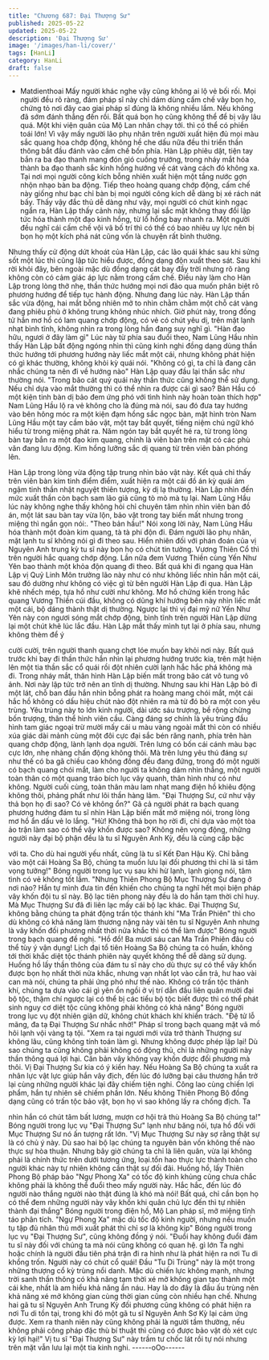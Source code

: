 ```yaml
---
title: "Chương 687: Đại Thượng Sư"
published: 2025-05-22
updated: 2025-05-22
description: 'Đại Thượng Sư'
image: '/images/han-li/cover/'
tags: [HanLi]
category: HanLi
draft: false
---
```


+ Matdienthoai
Mấy người khác nghe vậy cũng không ai lộ vẻ bối rối.
Mọi người đều rõ ràng, đám pháp sĩ này chỉ dám dùng cấm chế
vây bọn họ, chứng tỏ nơi đây cao giai pháp sĩ đúng là không
nhiều lắm. Nếu không đã sớm đánh thẳng đến rồi.
Bất quá bọn họ cũng không thể để bị vây lâu quá. Một khi viện
quân của Mộ Lan nhân chạy tới. thì có thể có phiền toái lớn!
Vì vậy mấy người lão phụ nhân trên người xuất hiện đủ mọi màu
sắc quang hoa chớp động, không hề che dấu nữa đều thi triển
thần thông bắt đầu đánh vào cấm chế bốn phía.
Hàn Lập phiêu dật, tiện tay bắn ra ba đạo thanh mang đón gió
cuồng trướng, trong nháy mắt hóa thành ba đạo thanh sắc kinh
hồng hướng về cát vàng cách đó không xa.
Tại nơi mọi người công kích bỗng nhiên xuất hiện một tầng nước
gợn nhộn nhạo bàn ba động.
Tiếp theo hoàng quang chớp động, cấm chế này giống như bạc
chỉ bàn bị mọi người công kích dễ dàng bị xé rách nát bấy.
Thấy vậy đắc thủ dễ dàng như vậy, mọi người có chút kinh ngạc
ngẩn ra, Hàn Lập thấy cảnh này, nhưng lại sắc mặt không thay
đổi lập tức hóa thành một đạo kinh hồng, từ lổ hổng bay nhanh ra.
Một người đều nghĩ cái cấm chế vội vã bố trí thì có thể có bao
nhiêu uy lực nên bị bọn họ một kích phá nát cũng vốn là chuyện
rất bình thường.

Nhưng thấy cử động dứt khoát của Hàn Lập, các lão quái khác
sau khi sửng sốt một lúc thì cũng lập tức hiểu được, đồng dạng
độn xuất theo sát.
Sau khi rời khỏi đây, bên ngoài mặc dù đồng dạng cát bay đầy
trời nhưng rõ ràng không còn có cảm giác áp lực nằm trong cấm
chế. Điều này làm cho Hàn Lập trong lòng thở nhẹ, thần thức
hướng mọi nơi đảo qua muốn phân biệt rõ phương hướng để tiếp
tục hành động.
Nhưng đang lúc này. Hàn Lập thần sắc vừa động, hai mắt bỗng
nhiên mở to nhìn chằm chằm một chỗ cát vàng đang phiêu phù ở
không trung không nhúc nhích.
Giờ phút này, trong đồng tử hắn mơ hồ có lam quang chớp động,
có vẻ có chút yêu dị, trên mặt lạnh nhạt bình tĩnh, không nhìn ra
trong lòng hắn đang suy nghĩ gì.
"Hàn đạo hữu, ngươi ở đây làm gì" Lúc này từ phía sau đuổi theo,
Nam Lũng Hầu nhìn thấy Hàn Lập bất động ngóng nhìn thì cũng
kinh nghi đồng dạng dùng thần thức hướng tới phương hướng
này liếc mắt một cái, nhưng không phát hiện có gì khác thường,
không khỏi kỳ quái nói.
"Không có gì, ta chỉ là đang cân nhắc chúng ta nên đi về hướng
nào" Hàn Lập quay đầu lại thần sắc như thường nói.
"Trong bão cát quỷ quái này thần thức cũng không thể sử dụng.
Nếu chỉ dựa vào mắt thường thì có thể nhìn ra được cái gì sao?
Bản Hầu có một kiện tinh bàn dị bảo đem ứng phó với tình hình
này hoàn toàn thích hợp" Nam Lũng Hầu lộ ra vẻ không cho là
đúng mà nói, sau đó đưa tay hướng vào bên hông móc ra một
kiện đạm hồng sắc ngọc bàn, mặt hình tròn
Nam Lũng Hầu một tay cầm bảo vật, một tay bắt quyết, tiếng
niệm chú ngữ khó hiểu từ trong miệng phát ra. Năm ngón tay bắt
quyết hé ra, từ trong lòng bàn tay bắn ra một đạo kim quang,
chính là viên bàn trên mặt có các phù văn đang lưu động.
Kim hồng lưỡng sắc dị quang từ trên viên bàn phóng lên.

Hàn Lập trong lòng vừa động tập trung nhìn bảo vật này.
Kết quả chỉ thấy trên viên bàn kim tinh điểm điểm, xuất hiện ra
một cái đồ án kỳ quái ám ngậm tinh thần nhật nguyệt thiên tượng,
kỳ dị lạ thường.
Hàn Lập nhìn đến mức xuất thần còn bạch sam lão giả cũng tò
mò mà tụ lại.
Nam Lũng Hầu lúc này không nghe thấy không hỏi chỉ chuyên
tâm nhìn nhìn viên bàn đồ án, một lát sau bàn tay vừa lộn, bảo
vật trong tay biến mất nhưng trong miệng thì ngắn gọn nói:.
"Theo bản hầu!"
Nói xong lời này, Nam Lũng Hầu hóa thành một đoàn kim quang,
tà tà phi độn đi.
Đám người lão phụ nhân, mặt lạnh tu sĩ không nói gì đi theo sau.
Hiển nhiên đối với phán đoán của vị Nguyên Anh trung kỳ tu sĩ
này bọn họ có chút tin tưởng.
Vương Thiên Cổ thì trên người hắc quang chớp động. Lần nữa
đem Vương Thiền cùng Yến Như Yên bao thành một khỏa độn
quang đi theo.
Bất quá khi đi ngang qua Hàn Lập vị Quỷ Linh Môn trưởng lão
này như có như không liếc nhìn hắn một cái, sau đó dường như
không có việc gì từ bên người Hàn Lập đi qua.
Hàn Lập khẽ nhếch mép, tựa hồ như cười như không.
Mơ hồ chứng kiến trong hắc quang Vương Thiền cúi đầu, không
có dũng khí hướng bên này nhìn liếc mắt một cái, bộ dáng thành
thật dị thường. Ngược lại thì vị đại mỹ nữ Yến Như Yên này con
ngươi sóng mắt chớp động, bình tĩnh trên người Hàn Lập dừng
lại một chút khẽ lúc lắc đầu.
Hàn Lập mắt thấy mình tụt lại ở phía sau, nhưng không thèm để ý

cười cười, trên người thanh quang chợt lóe muốn bay khỏi nơi
này.
Bất quá trước khi bay đi thần thức hắn nhìn lại phương hướng
trước kia, trên mặt hiện lên một tia thần sắc cổ quái rồi đột nhiên
cười lạnh hắc hắc phá không mà đi.
Trong nháy mắt, thân hình Hàn Lập biến mất trong bão cát vô
tung vô ảnh.
Nơi này lập tức trở nên an tĩnh dị thường.
Nhưng sau khi Hàn Lập bỏ đi một lát, chỗ ban đầu hắn nhìn bỗng
phát ra hoàng mang chói mắt, một cái hắc hồ không có dấu hiệu
chút nào đột nhiên ra mà từ đó bò ra một con yêu trùng.
Yêu trùng này to lớn kinh người, dài ước sáu trượng, bề rộng
chừng bốn trượng, thân thể hình viên cầu.
Càng đáng sợ chính là yêu trùng đầu hình tam giác ngoại trừ
mười mấy cái u màu vàng ngoài mắt thì còn có nhiều xúa giác dài
mảnh cùng một đôi cực đại sắc bén răng nanh, phía trên hàn
quang chớp động, lành lạnh dọa người. Trên lưng có bốn cái
cánh màu bạc cực lớn, nhẹ nhàng chấn động không thôi.
Mà trên lưng yêu thú đáng sự như thế có ba gã chiều cao không
đồng đều đang đứng, trong đó một người có bạch quang chói
mắt, làm cho người ta không dám nhìn thẳng, một người toàn
thân có một quang tráo bích lục vây quanh, thân hình như có như
không. Người cuối cùng, toàn thân màu lam nhạt mang điện hồ
khiêu động không thôi, phảng phất như lôi thần hàng lâm.
"Đại Thượng Sư, cứ như vậy thả bọn họ đi sao? Có vẻ không
ổn?" Gã cả người phát ra bạch quang phương hướng đám tu sĩ
nhìn Hàn Lập biến mất mở miệng nói, trong lòng mơ hồ ẩn dấu vẻ
lo lắng.
"Hừ! Không thả bọn họ rời đi, chỉ dựa vào một tòa ảo trận làm sao
có thể vây khốn được sao? Không nên vọng động, những người
này đại bộ phận đều là tu sĩ Nguyên Anh Kỳ, đều là cùng cấp bậc

với ta. Cho dù hai người yếu nhất, cũng là tu sĩ Kết Đan Hậu Kỳ.
Chỉ bằng vào một cái Hoàng Sa Bộ, chúng ta muốn lưu lại đối
phương thì chỉ là si tâm vọng tưởng!" Bóng người trong lục vụ sau
khi hừ lạnh, lạnh giọng nói, tâm tình có vẻ không tốt lắm.
"Nhưng Thiên Phong Bộ Mục Thượng Sư đang ở nơi nào? Hắn tự
mình đưa tin đến khiến cho chúng ta nghĩ hết mọi biện pháp vây
khốn đội tu sĩ này. Bộ lạc tiên phong này đều là do hắn tạm thời
chỉ huy. Mà Mục Thượng Sư đã đi liên lạc mấy cái bộ lạc khác.
Đại Thượng Sư, không bằng chúng ta phát động trấn tộc thánh
khí "Ma Trần Phiên" thì cho dù không có khả năng làm thương
nặng này vài tên tu sĩ Nguyên Anh nhưng là vây khốn đối phương
nhất thời nửa khắc thì có thể làm được" Bóng người trong bạch
quang đề nghị.
"Hồ đồ! Ba mươi sáu can Ma Trần Phiên đâu có thể tùy ý vận
dụng! Lịch đại tổ tiên Hoàng Sa Bộ chúng ta có huấn, không tới
thời khắc diệt tộc thánh phiên này quyết không thể dễ dàng sử
dụng. Huống hồ lấy thần thông của đám tu sĩ này cho dù thực sự
có thể vây khốn được bọn họ nhất thời nửa khắc, nhưng vạn nhất
lọt vào cắn trả, hư hao vài can mà nói, chúng ta phải ứng phó như
thế nào. Không có trấn tộc thánh khí, chúng ta dựa vào cái gì yên
ổn ngồi ở vị trí dẫn đầu liên quân mười đại bộ tộc, thậm chí ngược
lại có thể bị các tiểu bộ tộc biết được thì có thể phát sinh nguy cơ
diệt tộc cũng không phải không có khả năng" Bóng người trong
lục vụ đột nhiên giận dữ, không chút khách khí khiển trách.
"Đệ tử lỗ mãng, đa tạ Đại Thượng Sư nhắc nhở!" Pháp sĩ trong
bạch quang mặt vã mồ hôi lạnh vội vàng tạ tội.
"Xem ra tại ngươi mới vừa trở thành Thượng sư không lâu, cũng
không tính toán làm gì. Nhưng không được phép lặp lại! Dù sao
chúng ta cũng không phải không có động thủ, chỉ là những người
này thần thông quá lợi hại. Căn bản vây không vay khốn được đối
phương mà thôi. Vị Đại Thượng Sư kia có ý kiến hay. Nếu Hoàng
Sa Bộ chúng ta xuất ra nhân lực vật lực giúp hắn vây địch, đến
lúc đó lưỡng bại câu thương hắn trở lại cùng những người khác lại
đây chiếm tiện nghi. Công lao cùng chiến lợi phẩm, hắn tự nhiên
sẽ chiếm phần lớn. Nếu không Thiên Phong Bộ đồng dạng cũng
có trấn tộc bảo vật, bọn họ vì sao không lấy ra chống địch. Ta

nhìn hắn có chút tâm bất lương, mượn cơ hội trả thù Hoàng Sa Bộ
chúng ta!" Bóng người trong lục vụ "Đại Thượng Sư" lạnh như
băng nói, tựa hồ đối với Mục Thượng Sư nó ấn tượng rất lớn.
"Vị Mục Thượng Sư này sợ rằng thật sự là có chủ ý này. Dù sao
hai bộ lạc chúng ta nguyên bản vốn không thế nào thực sự hòa
thuận. Nhưng bây giờ chúng ta chỉ là liên quân, vừa lại không
phải là chính thức trên dưới tương ứng, loại.tổn hao thực lực
thành toàn cho người khác này tự nhiên không cần thật sự đối
đãi. Huống hồ, lấy Thiên Phong Bộ pháp bảo "Ngự Phong Xa" có
tốc độ kinh khủng cũng chưa chắc không phải là không thể đuổi
theo mấy người này. Hắc hắc, đến lúc đó người nào thắng người
nào thật đúng là khó mà nói! Bất quá, chỉ cần bọn họ có thể đem
những người này vây khốn khi quân chủ lực đến thì tự nhiên
thành đại thắng" Bóng người trong điện hồ, Mộ Lan pháp sĩ, mở
miệng tĩnh táo phân tích.
"Ngự Phong Xa" mặc dù tốc độ kinh người, nhưng nếu muốn tụ
tập đủ nhân thủ mới xuất phát thì chỉ sợ là không kịp" Bóng người
trong lục vụ "Đại Thượng Sư", cũng không đồng ý nói.
"Đuổi hay không đuổi đám tu sĩ này đối với chúng ta mà nói cũng
không có quan hệ. gì lớn Ta nghi hoặc chính là người đầu tiên
phá trận đi ra hình như là phát hiện ra nơi Tu di khổng trốn. Người
này có chút cổ quái! Đầu "Tu Di Trùng" này là một trong những
thượng cổ kỳ trùng nổi danh. Mặc dù chiến lực không mạnh,
nhưng trời sanh thần thông có khả năng tạm thời xé mở không
gian tạo thành một cái khe, nhất là am hiểu khả năng ẩn náu. Hay
là do đây là đầu ấu trùng nên khả năng xé mở không gian cùng
thời gian cũng còn nhiều hạn chế. Nhưng hai gã tu sĩ Nguyên Anh
Trung Kỳ đối phương cũng không có phát hiện ra nơi Tu di tồn tại,
trong khi đó một gã tu sĩ Nguyên Anh Sơ Kỳ lại cảm ứng được.
Xem ra thanh niên này cũng không phải là người tầm thường,
nếu không phải công pháp đặc thù bí thuật thì cũng có được bảo
vật dò xét cực kỳ lợi hại!" Vị tu sĩ "Đại Thượng Sư" này trầm tư
chốc lát rồi tự nói nhưng trên mặt vẫn lưu lại một tia kinh nghi.
------oOo------

